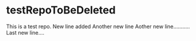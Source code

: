 # testRepoToBeDeleted
This is a test repo.
New line added
Another new line
Aother new line...........
Last new line....
